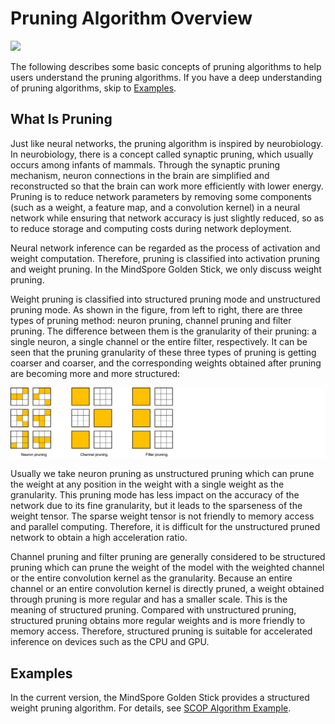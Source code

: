 # Pruning Algorithm Overview

<a href="https://gitee.com/mindspore/docs/blob/r1.8/docs/golden_stick/docs/source_en/pruner/overview.md" target="_blank"><img src="https://mindspore-website.obs.cn-north-4.myhuaweicloud.com/website-images/r1.8/resource/_static/logo_source_en.png"></a>

The following describes some basic concepts of pruning algorithms to help users understand the pruning algorithms. If you have a deep understanding of pruning algorithms, skip to [Examples](#examples).

## What Is Pruning

Just like neural networks, the pruning algorithm is inspired by neurobiology. In neurobiology, there is a concept called synaptic pruning, which usually occurs among infants of mammals. Through the synaptic pruning mechanism, neuron connections in the brain are simplified and reconstructed so that the brain can work more efficiently with lower energy. Pruning is to reduce network parameters by removing some components (such as a weight, a feature map, and a convolution kernel) in a neural network while ensuring that network accuracy is just slightly reduced, so as to reduce storage and computing costs during network deployment.

Neural network inference can be regarded as the process of activation and weight computation. Therefore, pruning is classified into activation pruning and weight pruning. In the MindSpore Golden Stick, we only discuss weight pruning.

Weight pruning is classified into structured pruning mode and unstructured pruning mode. As shown in the figure, from left to right, there are three types of pruning method: neuron pruning, channel pruning and filter pruning. The difference between them is the granularity of their pruning: a single neuron, a single channel or the entire filter, respectively. It can be seen that the pruning granularity of these three types of pruning is getting coarser and coarser, and the corresponding weights obtained after pruning are becoming more and more structured:

![Pruning modes](../images/pruner/pruner.png)

Usually we take neuron pruning as unstructured pruning which can prune the weight at any position in the weight with a single weight as the granularity. This pruning mode has less impact on the accuracy of the network due to its fine granularity, but it leads to the sparseness of the weight tensor. The sparse weight tensor is not friendly to memory access and parallel computing. Therefore, it is difficult for the unstructured pruned network to obtain a high acceleration ratio.

Channel pruning and filter pruning are generally considered to be structured pruning which can prune the weight of the model with the weighted channel or the entire convolution kernel as the granularity. Because an entire channel or an entire convolution kernel is directly pruned, a weight obtained through pruning is more regular and has a smaller scale. This is the meaning of structured pruning. Compared with unstructured pruning, structured pruning obtains more regular weights and is more friendly to memory access. Therefore, structured pruning is suitable for accelerated inference on devices such as the CPU and GPU.

## Examples

In the current version, the MindSpore Golden Stick provides a structured weight pruning algorithm. For details, see [SCOP Algorithm Example](https://www.mindspore.cn/golden_stick/docs/en/r0.1/pruner/scop.html).
